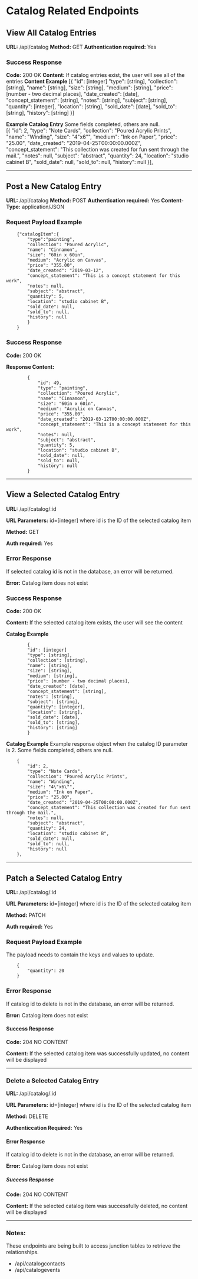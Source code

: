 # Catalog Related Endpoints

## View All Catalog Entries
**URL:** /api/catalog
**Method:** GET
**Authentication required:** Yes
 
### Success Response
**Code:** 200 OK
**Content:**  If catalog entries exist, the user will see all of the entries
**Content Example**
            [{
            "id": [integer]
            "type": [string],
            "collection": [string],
            "name": [string],
            "size": [string],
            "medium": [string],
            "price": [number - two decimal places],
            "date_created": [date],
            "concept_statement": [string],
            "notes": [string],
            "subject": [string],
            "quantity": [integer],
            "location": [string],
            "sold_date": [date],
            "sold_to": [string],
            "history": [string]
            }]

**Example Catalog Entry** 
Some fields completed, others are null.  
        [{
            "id": 2,
            "type": "Note Cards",
            "collection": "Poured Acrylic Prints",
            "name": "Winding",
            "size": "4\"x6\"",
            "medium": "Ink on Paper",
            "price": "25.00",
            "date_created": "2019-04-25T00:00:00.000Z",
            "concept_statement": "This collection was created for fun sent through the mail.",
            "notes": null,
            "subject": "abstract",
            "quantity": 24,
            "location": "studio cabinet B",
            "sold_date": null,
            "sold_to": null,
            "history": null
        }],

---

## Post a New Catalog Entry      
**URL:** /api/catalog
**Method:** POST
**Authentication required:** Yes
**Content-Type:** application/JSON 

### Request Payload Example
        {"catalogItem":{
            "type":"painting",
            "collection": "Poured Acrylic", 
            "name": "Cinnamon",
            "size": "60in x 60in",
            "medium": "Acrylic on Canvas",
            "price": "355.00",
            "date_created": "2019-03-12",
            "concept_statement": "This is a concept statement for this work",
            "notes": null,
            "subject": "abstract",
            "quantity": 5,
            "location": "studio cabinet B",
            "sold_date": null,
            "sold_to": null,
            "history": null
            }
        }

### Success Response

**Code:** 200 OK

**Response Content:**  

            {
                "id": 49,
                "type": "painting",
                "collection": "Poured Acrylic",
                "name": "Cinnamon",
                "size": "60in x 60in",
                "medium": "Acrylic on Canvas",
                "price": "355.00",
                "date_created": "2019-03-12T00:00:00.000Z",
                "concept_statement": "This is a concept statement for this work",
                "notes": null,
                "subject": "abstract",
                "quantity": 5,
                "location": "studio cabinet B",
                "sold_date": null,
                "sold_to": null,
                "history": null
            }

---

## View a Selected Catalog Entry

**URL:** /api/catalog/:id

**URL Parameters:** id=[integer] where id is the ID of the selected catalog item

**Method:** GET

**Auth required:** Yes

### Error Response 
If selected catalog id is not in the database, an error will be returned.

**Error:** Catalog item does not exist      

### Success Response

**Code:** 200 OK

**Content:**  If the selected catalog item exists, the user will see the content

**Catalog Example**

            {
            "id": [integer]
            "type": [string],
            "collection": [string],
            "name": [string],
            "size": [string],
            "medium": [string],
            "price": [number - two decimal places],
            "date_created": [date],
            "concept_statement": [string],
            "notes": [string],
            "subject": [string],
            "quantity": [integer],
            "location": [string],
            "sold_date": [date],
            "sold_to": [string],
            "history": [string]
            }

**Catalog Example** 
Example response object when the catalog ID parameter is 2. Some fields completed, others are null.  

        {
            "id": 2,
            "type": "Note Cards",
            "collection": "Poured Acrylic Prints",
            "name": "Winding",
            "size": "4\"x6\"",
            "medium": "Ink on Paper",
            "price": "25.00",
            "date_created": "2019-04-25T00:00:00.000Z",
            "concept_statement": "This collection was created for fun sent through the mail.",
            "notes": null,
            "subject": "abstract",
            "quantity": 24,
            "location": "studio cabinet B",
            "sold_date": null,
            "sold_to": null,
            "history": null
        },

---
## Patch a Selected Catalog Entry

**URL:** /api/catalog/:id

**URL Parameters:** id=[integer] where id is the ID of the selected catalog item

**Method:** PATCH

**Auth required:** Yes

### Request Payload Example

The payload needs to contain the keys and values to update.

        {
            "quantity": 20
        }

### Error Response 

If catalog id to delete is not in the database, an error will be returned.

**Error:** Catalog item does not exist  

#### Success Response

**Code:** 204 NO CONTENT

**Content:**  If the selected catalog item was successfully updated, no content will be displayed

---

### Delete a Selected Catalog Entry

**URL:** /api/catalog/:id

**URL Parameters:** id=[integer] where id is the ID of the selected catalog item

**Method:** DELETE

**Authenticcation Required:** Yes

#### Error Response 

If catalog id to delete is not in the database, an error will be returned.

**Error:** Catalog item does not exist  

##### Success Response

**Code:** 204 NO CONTENT

**Content:**  If the selected catalog item was successfully deleted, no content will be displayed


---

### Notes:
These endpoints are being built to access junction tables to retrieve the relationships.  

* /api/catalogcontacts
* /api/catalogevents
    
